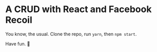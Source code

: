# A CRUD with React and Facebook Recoil

You know, the usual. Clone the repo, run `yarn`, then `npm start`.

Have fun. 🙂
